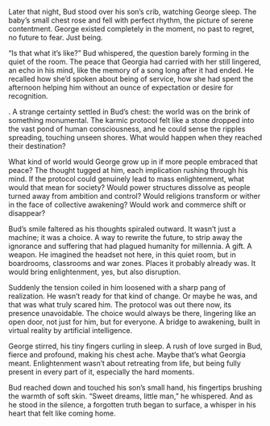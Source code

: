 Later that night, Bud stood over his son’s crib, watching George sleep. The baby’s small chest rose and fell with perfect rhythm, the picture of serene contentment. George existed completely in the moment, no past to regret, no future to fear. Just being. 

“Is that what it’s like?” Bud whispered, the question barely forming in the quiet of the room. The peace that Georgia had carried with her still lingered, an echo in his mind, like the memory of a song long after it had ended. He recalled how she’d spoken about being of service, how she had spent the afternoon helping him without an ounce of expectation or desire for recognition. 

. A strange certainty settled in Bud’s chest: the world was on the brink of something monumental. The karmic protocol felt like a stone dropped into the vast pond of human consciousness, and he could sense the ripples spreading, touching unseen shores. What would happen when they reached their destination? 

What kind of world would George grow up in if more people embraced that peace? The thought tugged at him, each implication rushing through his mind. If the protocol could genuinely lead to mass enlightenment, what would that mean for society? Would power structures dissolve as people turned away from ambition and control? Would religions transform or wither in the face of collective awakening? Would work and commerce shift or disappear? 

Bud’s smile faltered as his thoughts spiraled outward. It wasn’t just a machine; it was a choice. A way to rewrite the future, to strip away the ignorance and suffering that had plagued humanity for millennia. A gift. A weapon. He imagined the headset not here, in this quiet room, but in boardrooms, classrooms and war zones. Places it probably already was. It would bring enlightenment, yes, but also disruption. 

Suddenly the tension coiled in him loosened with a sharp pang of realization. He wasn’t ready for that kind of change. Or maybe he was, and that was what truly scared him. The protocol was out there now, its presence unavoidable. The choice would always be there, lingering like an open door, not just for him, but for everyone. A bridge to awakening, built in virtual reality by artificial intelligence. 

George stirred, his tiny fingers curling in sleep. A rush of love surged in Bud, fierce and profound, making his chest ache. Maybe that’s what Georgia meant. Enlightenment wasn’t about retreating from life, but being fully present in every part of it, especially the hard moments. 

Bud reached down and touched his son’s small hand, his fingertips brushing the warmth of soft skin. “Sweet dreams, little man,” he whispered. And as he stood in the silence, a forgotten truth began to surface, a whisper in his heart that felt like coming home.
